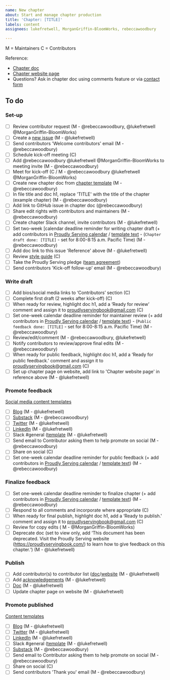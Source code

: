 ```yaml
---
name: New chapter
about: Start and manage chapter production
title: 'Chapter: [TITLE]'
labels: content
assignees: lukefretwell, MorganGriffin-BloomWorks, rebeccawoodbury

---
```


M = Maintainers
C = Contributors

Reference:

* [Chapter doc](LINKTOCHAPTERDOC)
* [Chapter website page](#)
* Questions? Ask in chapter doc using comments feature or via [contact form](https://proudlyservingbook.com/contact)

## To do

### Set-up

- [ ] Review contributor request (M - @rebeccawoodbury, @lukefretwell @MorganGriffin-BloomWorks)
- [ ] Create a [new issue](https://github.com/proudlyserving/book/issues/new?assignees=lukefretwell%2C+rebeccawoodbury%2C+Marlena-Medford&labels=content&template=new-chapter.md&title=Chapter%3A+%5BTITLE%5D) (M - @lukefretwell)
- [ ] Send contributors 'Welcome contributors' email (M - @rebeccawoodbury)
- [ ] Schedule kick-off meeting (C)
- [ ] Add @rebeccawoodbury @lukefretwell @MorganGriffin-BloomWorks to meeting invite (M - @rebeccawoodbury)
- [ ] Meet for kick-off (C / M - @rebeccawoodbury @lukefretwell @MorganGriffin-BloomWorks)
- [ ] Create new chapter doc from [chapter template](https://docs.google.com/document/d/16oS3naY8zCbcjr2QoJ6JvOk8YeJPsQ0ZENFec8gMshQ/edit?usp=sharing) (M - @rebeccawoodbury)
- [ ] In file title and doc h1, replace 'TITLE' with the title of the chapter (example chapter) (M - @rebeccawoodbury)
- [ ] Add link to GitHub issue in chapter doc (@rebeccawoodbury)
- [ ] Share edit rights with contributors and maintainers (M - @rebeccawoodbury)
- [ ] Create chapter Slack channel, invite contributors (M - @lukefretwell)
- [ ] Set two-week [calendar deadline reminder for writing chapter draft (+ add contributors in [Proudly Serving calendar](https://calendar.google.com/calendar/u/3?cid=YXRqdmRlY3MxMHU4ZmI2N2ZwbGNsazh0NzRAZ3JvdXAuY2FsZW5kYXIuZ29vZ2xlLmNvbQ) / [template text](https://docs.google.com/document/d/1JzJrG2J7WzbtGK-A3TgSVCkyXHJJFuqriVn_vIxTj-8/edit#heading=h.wxmd11mqg67) - (`Chapter draft done: [TITLE]` - set for 8:00-8:15 a.m. Pacific Time) (M - @rebeccawoodbury)
- [ ] Add doc link to this issue 'Reference' above (M - @lukefretwell)
- [ ] Review [style guide](https://proudlyservingbook.com/style) (C)
- [ ] Take the Proudly Serving pledge ([team agreement](https://proudlyservingbook.com/team-agreement))
- [ ] Send contributors 'Kick-off follow-up' email (M - @rebeccawoodbury)

### Write draft

- [ ] Add bios/social media links to ‘Contributors’ section (C)
- [ ] Complete first draft (2 weeks after kick-off) (C)
- [ ] When ready for review, highlight doc h1, add a ‘Ready for review’ comment and assign it to proudlyservingbook@gmail.com (C)
- [ ] Set one-week calendar deadline reminder for maintainer review (+ add contributors in [Proudly Serving calendar](https://calendar.google.com/calendar/u/3?cid=YXRqdmRlY3MxMHU4ZmI2N2ZwbGNsazh0NzRAZ3JvdXAuY2FsZW5kYXIuZ29vZ2xlLmNvbQ) / [template text](https://docs.google.com/document/d/1JzJrG2J7WzbtGK-A3TgSVCkyXHJJFuqriVn_vIxTj-8/edit#heading=h.wxmd11mqg67)) - (`Public feedback done: [TITLE]` - set for 8:00-8:15 a.m. Pacific Time) (M - @rebeccawoodbury)
- [ ] Review/edit/comment (M - @rebeccawoodbury, @lukefretwell)
- [ ] Notify contributors to review/approve final edits (M - @rebeccawoodbury)
- [ ] When ready for public feedback, highlight doc h1, add a ‘Ready for public feedback.' comment and assign it to proudlyservingbook@gmail.com (C)
- [ ] Set up chapter page on website, add link to 'Chapter website page' in reference above (M - @lukefretwell)

### Promote feedback

[Social media content templates](https://docs.google.com/document/d/1JzJrG2J7WzbtGK-A3TgSVCkyXHJJFuqriVn_vIxTj-8/edit#heading=h.oi2xb925ugr0)

- [ ] [Blog](https://proudlyservingbook.com/news/) (M - @lukefretwell)
- [ ] [Substack](https://proudlyserving.substack.com/) (M - @rebeccawoodbury)
- [ ] [Twitter](https://twitter.com/proudly_serving) (M - @lukefretwell)
- [ ] [LinkedIn](https://www.linkedin.com/company/proudlyserving) (M - @lukefretwell)
- [ ] Slack #general ([template](https://docs.google.com/document/d/1JzJrG2J7WzbtGK-A3TgSVCkyXHJJFuqriVn_vIxTj-8/edit#heading=h.1yfb0xjocjrm) (M - @lukefretwell)
- [ ] Send email to Contributor asking them to help promote on social (M - @rebeccawoodbury)
- [ ] Share on social (C)
- [ ] Set one-week calendar deadline reminder for public feedback (+ add contributors in [Proudly Serving calendar](https://calendar.google.com/calendar/u/3?cid=YXRqdmRlY3MxMHU4ZmI2N2ZwbGNsazh0NzRAZ3JvdXAuY2FsZW5kYXIuZ29vZ2xlLmNvbQ) / [template text](https://docs.google.com/document/d/1JzJrG2J7WzbtGK-A3TgSVCkyXHJJFuqriVn_vIxTj-8/edit#heading=h.wxmd11mqg67)) (M - @rebeccawoodbury)

### Finalize feedback

- [ ] Set one-week calendar deadline reminder to finalize chapter (+ add contributors in [Proudly Serving calendar](https://calendar.google.com/calendar/u/3?cid=YXRqdmRlY3MxMHU4ZmI2N2ZwbGNsazh0NzRAZ3JvdXAuY2FsZW5kYXIuZ29vZ2xlLmNvbQ) / [template text](https://docs.google.com/document/d/1JzJrG2J7WzbtGK-A3TgSVCkyXHJJFuqriVn_vIxTj-8/edit#heading=h.wxmd11mqg67)) (M - @rebeccawoodbury)
- [ ] Respond to all comments and incorporate where appropriate (C)
- [ ] When ready for final publish, highlight doc h1, add a ‘Ready to publish.' comment and assign it to proudlyservingbook@gmail.com (C)
- [ ] Review for copy edits ( M - @MorganGriffin-BloomWorks)
- [ ] Deprecate doc (set to view only, add ‘This document has been deprecated. Visit the Proudly Serving website (https://proudlyservingbook.com/) to learn how to give feedback on this chapter.‘) (M - @lukefretwell)

### Publish

- [ ] Add contributor(s) to contributor list ([doc](https://docs.google.com/document/d/1rruJsEF8-E3qTVCv0Giw2mK43HcNS4d7233rgGk9wjw/edit#heading=h.c0rl7i1lbum8)/[website](https://proudlyservingbook.com/contributors/) (M - @lukefretwell)
- [ ] Add [acknowledgements](https://docs.google.com/document/d/1rruJsEF8-E3qTVCv0Giw2mK43HcNS4d7233rgGk9wjw/edit#heading=h.kg53erhbnr5t) (M - @lukefretwell)
- [ ] [Doc](https://docs.google.com/document/d/1rruJsEF8-E3qTVCv0Giw2mK43HcNS4d7233rgGk9wjw/edit?usp=sharing) (M - @lukefretwell)
- [ ] Update chapter page on website (M - @lukefretwell)

### Promote published

[Content templates](https://docs.google.com/document/d/1JzJrG2J7WzbtGK-A3TgSVCkyXHJJFuqriVn_vIxTj-8/edit#heading=h.oi2xb925ugr0)

- [ ] [Blog](https://proudlyservingbook.com/news/) (M - @lukefretwell)
- [ ] [Twitter](https://twitter.com/proudly_serving) (M - @lukefretwell)
- [ ] [LinkedIn](https://www.linkedin.com/company/proudlyserving) (M - @lukefretwell)
- [ ] Slack #general ([template](https://docs.google.com/document/d/1JzJrG2J7WzbtGK-A3TgSVCkyXHJJFuqriVn_vIxTj-8/edit#heading=h.1yfb0xjocjrm) (M - @lukefretwell)
- [ ] [Substack](https://proudlyserving.substack.com/) (M - @rebeccawoodbury)
- [ ] Send email to Contributor asking them to help promote on social (M - @rebeccawoodbury)
- [ ] Share on social (C)
- [ ] Send contributors 'Thank you' email (M - @rebeccawoodbury)
